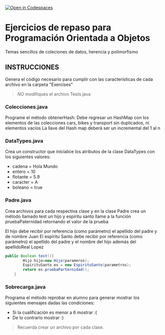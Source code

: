 [![Open in Codespaces](https://classroom.github.com/assets/launch-codespace-2972f46106e565e64193e422d61a12cf1da4916b45550586e14ef0a7c637dd04.svg)](https://classroom.github.com/open-in-codespaces?assignment_repo_id=15558690)
# Ejercicios de repaso para Programación Orientada a Objetos

Temas sencillos de coleciones de datos, herencia y polimorfismo

## INSTRUCCIONES  

Genera el código necesario para cumplir con las características de cada archivo en la carpeta "Exercises"

> *NO* modifiques el archivo Tests.java
### Colecciones.java
Programe el método obtenerHash: Debe regresar un HashMap con los elementos de las colecciones cars, bikes y transport sin duplicados, ni elementos vacíos
La llave del Hash map deberá ser un incremental del 1 al n

### DataTypes.java
Crea un constructor que inicialice los atributos de la clase DataTypes con los siguientes valores:
* cadena = Hola Mundo
* entero = 10
* flotante = 5.9
* caracter = A
* boleano = true

### Padre.java
Crea archivos para cada respectiva clase y en la clase Padre crea un método llamado test
un hijo y espíritu santo llame a la función pruebaPaternidad retornando el valor de la prueba

El hijo debe recibir por referencia (como parámetro) el apellido del padre y de nombre Juan
El espíritu Santo debe recibir por referencia (como parámetro) el apellido del padre y el nombre del hijo además del apellidoReal Lopez

```java
public Boolean test(){
        Hijo hijo=new Hijo(parameros);
        EspirituSanto es = new EspirituSanto(parametros);
        return es.pruebaParternidad();
    }
```

 

### Sobrecarga.java

Programa el método reprobar en alumno para generar mostrar los siguientes mensajes dadas las condiciones:
* Si la cualificación es menor a 6 mostrar :(
* De lo contrario mostrar :)

> Recuerda crear un archivo por cada clase.


 

